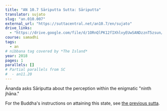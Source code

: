 ```yaml
---
title: "AN 10.7 Sāriputta Sutta: Sāriputta"
translator: sujato
slug: "an.010.007"
external_url: "https://suttacentral.net/an10.7/en/sujato"
drive_links:
  - "https://drive.google.com/file/d/1ORnQlPK12fIXhlvyEUwSANDzznT5zsun/view?usp=drivesdk"
course: samadhi
tags:
  - an
# nibbana tag covered by *The Island*
year: 2018
pages: 1
parallels: []
# Partial parallels from SC
#  - an11.20
---
```


Ānanda asks Sāriputta about the perception within the enigmatic "ninth jhāna."

For the Buddha's instructions on attaining this state, see [the previous sutta](/content/canon/an10.6).
